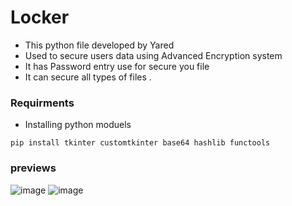# Locker  
- This python file developed by Yared
- Used to  secure users data using Advanced Encryption system
- It has Password  entry use for secure you file
- It can secure all types  of files .
### Requirments
- Installing  python moduels
```shell
pip install tkinter customtkinter base64 hashlib functools 
```
### previews 
![image](https://github.com/user-attachments/assets/e642a736-3d46-4ad1-bfb3-68443b9a1373)
![image](https://github.com/user-attachments/assets/b5ede479-7fdb-43d6-967b-9c88b11234bc)
